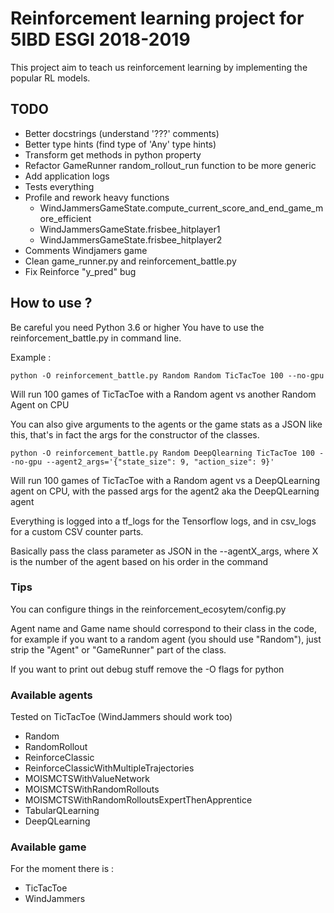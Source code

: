 # Reinforcement learning project for 5IBD ESGI 2018-2019
This project aim to teach us reinforcement learning by implementing the popular RL models.


## TODO
- Better docstrings (understand '???' comments)
- Better type hints (find type of 'Any' type hints)
- Transform get methods in python property
- Refactor GameRunner random_rollout_run function to be more generic 
- Add application logs
- Tests everything
- Profile and rework heavy functions
  - WindJammersGameState.compute_current_score_and_end_game_more_efficient
  - WindJammersGameState.frisbee_hitplayer1
  - WindJammersGameState.frisbee_hitplayer2
- Comments Windjamers game
- Clean game_runner.py and reinforcement_battle.py
- Fix Reinforce "y_pred" bug


## How to use ?
Be careful you need Python 3.6 or higher
You have to use the reinforcement_battle.py in command line.

Example :

    python -O reinforcement_battle.py Random Random TicTacToe 100 --no-gpu

Will run 100 games of TicTacToe with a Random agent vs another Random Agent on CPU

You can also give arguments to the agents or the game stats as a JSON like this,
that's in fact the args for the constructor of the classes.

    python -O reinforcement_battle.py Random DeepQlearning TicTacToe 100 --no-gpu --agent2_args='{"state_size": 9, "action_size": 9}'

Will run 100 games of TicTacToe with a Random agent vs a DeepQLearning agent on CPU,
with the passed args for the agent2 aka the DeepQLearning agent

Everything is logged into a tf_logs for the Tensorflow logs,
and in csv_logs for a custom CSV counter parts.

Basically pass the class parameter as JSON in the --agentX_args,
where X is the number of the agent based on his order in the command


### Tips
You can configure things in the reinforcement_ecosytem/config.py

Agent name and Game name should correspond to their class in the code,
for example if you want to a random agent (you should use "Random"),
just strip the "Agent" or "GameRunner" part of the class.

If you want to print out debug stuff remove the -O flags for python


### Available agents
Tested on TicTacToe (WindJammers should work too)
- Random
- RandomRollout
- ReinforceClassic
- ReinforceClassicWithMultipleTrajectories
- MOISMCTSWithValueNetwork
- MOISMCTSWithRandomRollouts 
- MOISMCTSWithRandomRolloutsExpertThenApprentice
- TabularQLearning 
- DeepQLearning


### Available game
For the moment there is :
 - TicTacToe
 - WindJammers
